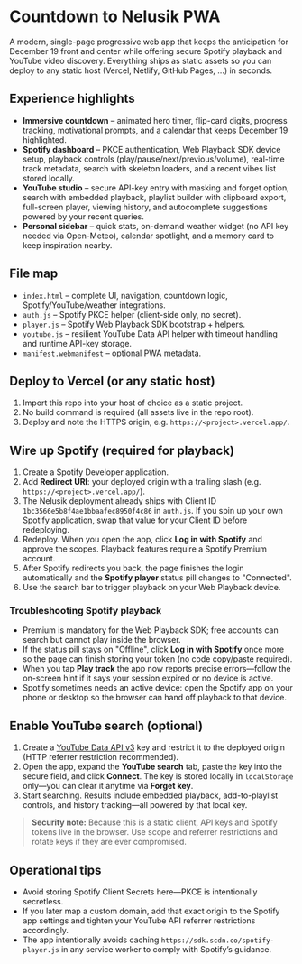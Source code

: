 # Countdown to Nelusik PWA

A modern, single-page progressive web app that keeps the anticipation for December 19 front and center while offering secure Spotify playback and YouTube video discovery. Everything ships as static assets so you can deploy to any static host (Vercel, Netlify, GitHub Pages, …) in seconds.

## Experience highlights
- **Immersive countdown** – animated hero timer, flip-card digits, progress tracking, motivational prompts, and a calendar that keeps December 19 highlighted.
- **Spotify dashboard** – PKCE authentication, Web Playback SDK device setup, playback controls (play/pause/next/previous/volume), real-time track metadata, search with skeleton loaders, and a recent vibes list stored locally.
- **YouTube studio** – secure API-key entry with masking and forget option, search with embedded playback, playlist builder with clipboard export, full-screen player, viewing history, and autocomplete suggestions powered by your recent queries.
- **Personal sidebar** – quick stats, on-demand weather widget (no API key needed via Open-Meteo), calendar spotlight, and a memory card to keep inspiration nearby.

## File map
- `index.html` – complete UI, navigation, countdown logic, Spotify/YouTube/weather integrations.
- `auth.js` – Spotify PKCE helper (client-side only, no secret).
- `player.js` – Spotify Web Playback SDK bootstrap + helpers.
- `youtube.js` – resilient YouTube Data API helper with timeout handling and runtime API-key storage.
- `manifest.webmanifest` – optional PWA metadata.

## Deploy to Vercel (or any static host)
1. Import this repo into your host of choice as a static project.
2. No build command is required (all assets live in the repo root).
3. Deploy and note the HTTPS origin, e.g. `https://<project>.vercel.app/`.

## Wire up Spotify (required for playback)
1. Create a Spotify Developer application.
2. Add **Redirect URI**: your deployed origin with a trailing slash (e.g. `https://<project>.vercel.app/`).
3. The Nelusik deployment already ships with Client ID `1bc3566e5b8f4ae1bbaafec8950f4c86` in `auth.js`. If you spin up your own Spotify
   application, swap that value for your Client ID before redeploying.
4. Redeploy. When you open the app, click **Log in with Spotify** and approve the scopes. Playback features require a Spotify Premium account.
5. After Spotify redirects you back, the page finishes the login automatically and the **Spotify player** status pill changes to "Connected".
6. Use the search bar to trigger playback on your Web Playback device.

### Troubleshooting Spotify playback
- Premium is mandatory for the Web Playback SDK; free accounts can search but cannot play inside the browser.
- If the status pill stays on "Offline", click **Log in with Spotify** once more so the page can finish storing your token (no code copy/paste required).
- When you tap **Play track** the app now reports precise errors—follow the on-screen hint if it says your session expired or no device is active.
- Spotify sometimes needs an active device: open the Spotify app on your phone or desktop so the browser can hand off playback to that device.

## Enable YouTube search (optional)
1. Create a [YouTube Data API v3](https://console.cloud.google.com/apis/api/youtube.googleapis.com/) key and restrict it to the deployed origin (HTTP referrer restriction recommended).
2. Open the app, expand the **YouTube search** tab, paste the key into the secure field, and click **Connect**. The key is stored locally in `localStorage` only—you can clear it anytime via **Forget key**.
3. Start searching. Results include embedded playback, add-to-playlist controls, and history tracking—all powered by that local key.

> **Security note:** Because this is a static client, API keys and Spotify tokens live in the browser. Use scope and referrer restrictions and rotate keys if they are ever compromised.

## Operational tips
- Avoid storing Spotify Client Secrets here—PKCE is intentionally secretless.
- If you later map a custom domain, add that exact origin to the Spotify app settings and tighten your YouTube API referrer restrictions accordingly.
- The app intentionally avoids caching `https://sdk.scdn.co/spotify-player.js` in any service worker to comply with Spotify’s guidance.
